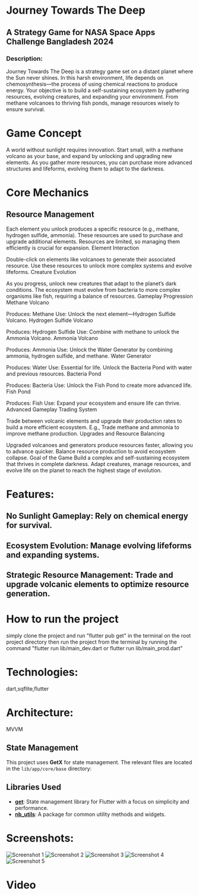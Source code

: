 

# Journey Towards The Deep

## A Strategy Game for NASA Space Apps Challenge Bangladesh 2024

### Description:

Journey Towards The Deep is a strategy game set on a distant planet where the Sun never shines. In this harsh environment, life depends on chemosynthesis—the process of using chemical reactions to produce energy. Your objective is to build a self-sustaining ecosystem by gathering resources, evolving creatures, and expanding your environment. From methane volcanoes to thriving fish ponds, manage resources wisely to ensure survival.

# Game Concept
A world without sunlight requires innovation. Start small, with a methane volcano as your base, and expand by unlocking and upgrading new elements. As you gather more resources, you can purchase more advanced structures and lifeforms, evolving them to adapt to the darkness.

# Core Mechanics
## Resource Management

Each element you unlock produces a specific resource (e.g., methane, hydrogen sulfide, ammonia).
These resources are used to purchase and upgrade additional elements.
Resources are limited, so managing them efficiently is crucial for expansion.
Element Interaction

Double-click on elements like volcanoes to generate their associated resource.
Use these resources to unlock more complex systems and evolve lifeforms.
Creature Evolution

As you progress, unlock new creatures that adapt to the planet’s dark conditions.
The ecosystem must evolve from bacteria to more complex organisms like fish, requiring a balance of resources.
Gameplay Progression
Methane Volcano

Produces: Methane
Use: Unlock the next element—Hydrogen Sulfide Volcano.
Hydrogen Sulfide Volcano

Produces: Hydrogen Sulfide
Use: Combine with methane to unlock the Ammonia Volcano.
Ammonia Volcano

Produces: Ammonia
Use: Unlock the Water Generator by combining ammonia, hydrogen sulfide, and methane.
Water Generator

Produces: Water
Use: Essential for life. Unlock the Bacteria Pond with water and previous resources.
Bacteria Pond

Produces: Bacteria
Use: Unlock the Fish Pond to create more advanced life.
Fish Pond

Produces: Fish
Use: Expand your ecosystem and ensure life can thrive.
Advanced Gameplay
Trading System

Trade between volcanic elements and upgrade their production rates to build a more efficient ecosystem.
E.g., Trade methane and ammonia to improve methane production.
Upgrades and Resource Balancing

Upgraded volcanoes and generators produce resources faster, allowing you to advance quicker.
Balance resource production to avoid ecosystem collapse.
Goal of the Game
Build a complex and self-sustaining ecosystem that thrives in complete darkness. Adapt creatures, manage resources, and evolve life on the planet to reach the highest stage of evolution.

# Features:

## No Sunlight Gameplay: Rely on chemical energy for survival.
## Ecosystem Evolution: Manage evolving lifeforms and expanding systems.
## Strategic Resource Management: Trade and upgrade volcanic elements to optimize resource generation.

# How to run the project
simply clone the project and run "flutter pub get" in the terminal on the root project directory
then run the project from the terminal by running the command "flutter run  lib/main_dev.dart or flutter run  lib/main_prod.dart"

# Technologies:
dart,sqflite,flutter

# Architecture:
MVVM

## State Management

This project uses **GetX** for state management. The relevant files are located in the `lib/app/core/base` directory:

## Libraries Used

- **[get](https://pub.dev/packages/get)**: State management library for Flutter with a focus on simplicity and performance.
- **[nb_utils](https://pub.dev/packages/nb_utils)**: A package for common utility methods and widgets.

# Screenshots:

![Screenshot 1](s1.png)
![Screenshot 2](s2.png)
![Screenshot 3](s3.png)
![Screenshot 4](s4.png)
![Screenshot 5](s5.png)

# Video
